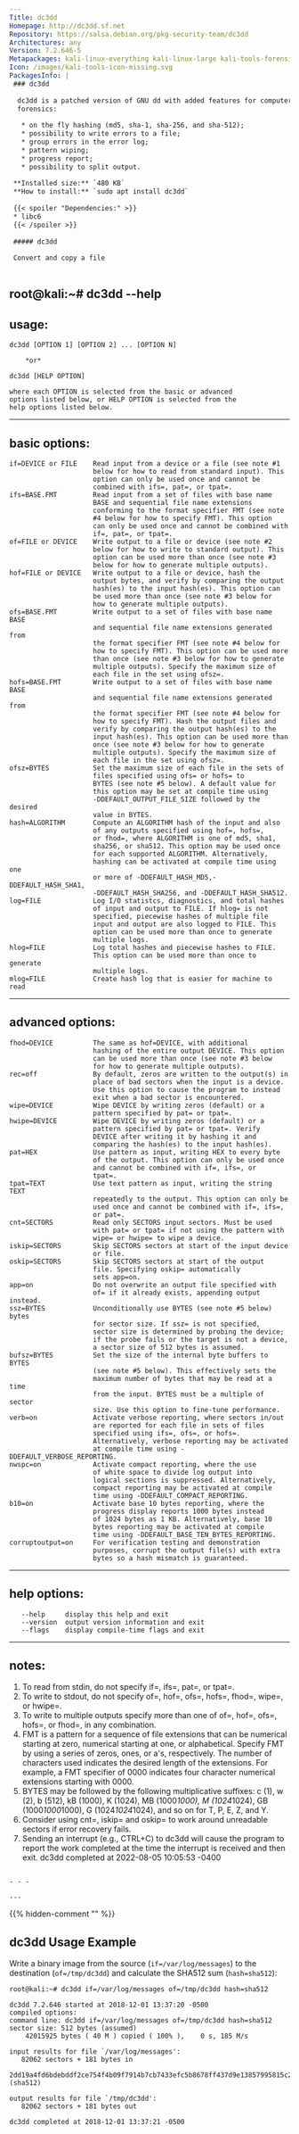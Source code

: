 ```yaml
---
Title: dc3dd
Homepage: http://dc3dd.sf.net
Repository: https://salsa.debian.org/pkg-security-team/dc3dd
Architectures: any
Version: 7.2.646-5
Metapackages: kali-linux-everything kali-linux-large kali-tools-forensics 
Icon: /images/kali-tools-icon-missing.svg
PackagesInfo: |
 ### dc3dd
 
  dc3dd is a patched version of GNU dd with added features for computer
  forensics:
   
   * on the fly hashing (md5, sha-1, sha-256, and sha-512);
   * possibility to write errors to a file;
   * group errors in the error log;
   * pattern wiping;
   * progress report;
   * possibility to split output.
 
 **Installed size:** `480 KB`  
 **How to install:** `sudo apt install dc3dd`  
 
 {{< spoiler "Dependencies:" >}}
 * libc6 
 {{< /spoiler >}}
 
 ##### dc3dd
 
 Convert and copy a file
 
 ```
 root@kali:~# dc3dd --help
 ------
 usage:
 ------
 
 	dc3dd [OPTION 1] [OPTION 2] ... [OPTION N]
 
 		*or*
 
 	dc3dd [HELP OPTION]
 
 	where each OPTION is selected from the basic or advanced
 	options listed below, or HELP OPTION is selected from the
 	help options listed below.
 
 --------------
 basic options:
 --------------
 
 	if=DEVICE or FILE    Read input from a device or a file (see note #1
 	                     below for how to read from standard input). This
 	                     option can only be used once and cannot be
 	                     combined with ifs=, pat=, or tpat=.
 	ifs=BASE.FMT         Read input from a set of files with base name
 	                     BASE and sequential file name extensions
 	                     conforming to the format specifier FMT (see note
 	                     #4 below for how to specify FMT). This option
 	                     can only be used once and cannot be combined with
 	                     if=, pat=, or tpat=.
 	of=FILE or DEVICE    Write output to a file or device (see note #2
 	                     below for how to write to standard output). This
 	                     option can be used more than once (see note #3
 	                     below for how to generate multiple outputs).
 	hof=FILE or DEVICE   Write output to a file or device, hash the
 	                     output bytes, and verify by comparing the output
 	                     hash(es) to the input hash(es). This option can
 	                     be used more than once (see note #3 below for
 	                     how to generate multiple outputs).
 	ofs=BASE.FMT         Write output to a set of files with base name BASE
 	                     and sequential file name extensions generated from
 	                     the format specifier FMT (see note #4 below for
 	                     how to specify FMT). This option can be used more
 	                     than once (see note #3 below for how to generate
 	                     multiple outputs). Specify the maximum size of
 	                     each file in the set using ofsz=.
 	hofs=BASE.FMT        Write output to a set of files with base name BASE
 	                     and sequential file name extensions generated from
 	                     the format specifier FMT (see note #4 below for
 	                     how to specify FMT). Hash the output files and
 	                     verify by comparing the output hash(es) to the
 	                     input hash(es). This option can be used more than
 	                     once (see note #3 below for how to generate
 	                     multiple outputs). Specify the maximum size of
 	                     each file in the set using ofsz=.
 	ofsz=BYTES           Set the maximum size of each file in the sets of
 	                     files specified using ofs= or hofs= to
 	                     BYTES (see note #5 below). A default value for
 	                     this option may be set at compile time using
 	                     -DDEFAULT_OUTPUT_FILE_SIZE followed by the desired
 	                     value in BYTES.
 	hash=ALGORITHM       Compute an ALGORITHM hash of the input and also
 	                     of any outputs specified using hof=, hofs=,
 	                     or fhod=, where ALGORITHM is one of md5, sha1,
 	                     sha256, or sha512. This option may be used once
 	                     for each supported ALGORITHM. Alternatively,
 	                     hashing can be activated at compile time using one
 	                     or more of -DDEFAULT_HASH_MD5,-DDEFAULT_HASH_SHA1,
 	                     -DDEFAULT_HASH_SHA256, and -DDEFAULT_HASH_SHA512.
 	log=FILE             Log I/O statistcs, diagnostics, and total hashes
 	                     of input and output to FILE. If hlog= is not
 	                     specified, piecewise hashes of multiple file
 	                     input and output are also logged to FILE. This
 	                     option can be used more than once to generate
 	                     multiple logs.
 	hlog=FILE            Log total hashes and piecewise hashes to FILE.
 	                     This option can be used more than once to generate
 	                     multiple logs.
 	mlog=FILE            Create hash log that is easier for machine to read
 
 -----------------
 advanced options:
 -----------------
 
 	fhod=DEVICE          The same as hof=DEVICE, with additional
 	                     hashing of the entire output DEVICE. This option
 	                     can be used more than once (see note #3 below
 	                     for how to generate multiple outputs).
 	rec=off              By default, zeros are written to the output(s) in
 	                     place of bad sectors when the input is a device.
 	                     Use this option to cause the program to instead
 	                     exit when a bad sector is encountered.
 	wipe=DEVICE          Wipe DEVICE by writing zeros (default) or a
 	                     pattern specified by pat= or tpat=.
 	hwipe=DEVICE         Wipe DEVICE by writing zeros (default) or a
 	                     pattern specified by pat= or tpat=. Verify
 	                     DEVICE after writing it by hashing it and
 	                     comparing the hash(es) to the input hash(es).
 	pat=HEX              Use pattern as input, writing HEX to every byte
 	                     of the output. This option can only be used once
 	                     and cannot be combined with if=, ifs=, or
 	                     tpat=.
 	tpat=TEXT            Use text pattern as input, writing the string TEXT
 	                     repeatedly to the output. This option can only be
 	                     used once and cannot be combined with if=, ifs=,
 	                     or pat=.
 	cnt=SECTORS          Read only SECTORS input sectors. Must be used
 	                     with pat= or tpat= if not using the pattern with
 	                     wipe= or hwipe= to wipe a device.
 	iskip=SECTORS        Skip SECTORS sectors at start of the input device
 	                     or file.
 	oskip=SECTORS        Skip SECTORS sectors at start of the output
 	                     file. Specifying oskip= automatically 
 	                     sets app=on.
 	app=on               Do not overwrite an output file specified with
 	                     of= if it already exists, appending output instead.
 	ssz=BYTES            Unconditionally use BYTES (see note #5 below) bytes
 	                     for sector size. If ssz= is not specified,
 	                     sector size is determined by probing the device;
 	                     if the probe fails or the target is not a device,
 	                     a sector size of 512 bytes is assumed.
 	bufsz=BYTES          Set the size of the internal byte buffers to BYTES
 	                     (see note #5 below). This effectively sets the
 	                     maximum number of bytes that may be read at a time
 	                     from the input. BYTES must be a multiple of sector
 	                     size. Use this option to fine-tune performance.
 	verb=on              Activate verbose reporting, where sectors in/out
 	                     are reported for each file in sets of files
 	                     specified using ifs=, ofs=, or hofs=.
 	                     Alternatively, verbose reporting may be activated
 	                     at compile time using -DDEFAULT_VERBOSE_REPORTING.
 	nwspc=on             Activate compact reporting, where the use
 	                     of white space to divide log output into
 	                     logical sections is suppressed. Alternatively,
 	                     compact reporting may be activated at compile
 	                     time using -DDEFAULT_COMPACT_REPORTING.
 	b10=on               Activate base 10 bytes reporting, where the
 	                     progress display reports 1000 bytes instead
 	                     of 1024 bytes as 1 KB. Alternatively, base 10
 	                     bytes reporting may be activated at compile
 	                     time using -DDEFAULT_BASE_TEN_BYTES_REPORTING.
 	corruptoutput=on     For verification testing and demonstration
 	                     purposes, corrupt the output file(s) with extra
 	                     bytes so a hash mismatch is guaranteed.
 
 -------------
 help options:
 -------------
 
       --help     display this help and exit
       --version  output version information and exit
       --flags    display compile-time flags and exit
 
 ------
 notes:
 ------
 
 1. To read from stdin, do not specify if=, ifs=, pat=, or tpat=.
 2. To write to stdout, do not specify of=, hof=, ofs=, hofs=, fhod=,
    wipe=, or hwipe=.
 3. To write to multiple outputs specify more than one of of=, hof=, ofs=,
    hofs=, or fhod=, in any combination.
 4. FMT is a pattern for a sequence of file extensions that can be numerical
    starting at zero, numerical starting at one, or alphabetical. Specify FMT
    by using a series of zeros, ones, or a's, respectively. The number of
    characters used indicates the desired length of the extensions.
    For example, a FMT specifier of 0000 indicates four character
    numerical extensions starting with 0000.
 5. BYTES may be followed by the following multiplicative suffixes:
    c (1), w (2), b (512), kB (1000), K (1024), MB (1000*1000),
    M (1024*1024), GB (1000*1000*1000), G (1024*1024*1024), and
    so on for T, P, E, Z, and Y.
 6. Consider using cnt=, iskip= and oskip= to work around
    unreadable sectors if error recovery fails.
 7. Sending an interrupt (e.g., CTRL+C) to dc3dd will cause
    the program to report the work completed at the time
    the interrupt is received and then exit.
 dc3dd completed at 2022-08-05 10:05:53 -0400
 
 ```
 
 - - -
 
---
```

{{% hidden-comment "<!--Do not edit anything above this line-->" %}}

## dc3dd Usage Example

Write a binary image from the source (`if=/var/log/messages`) to the destination (`of=/tmp/dc3dd`) and calculate the SHA512 sum (`hash=sha512`):

```
root@kali:~# dc3dd if=/var/log/messages of=/tmp/dc3dd hash=sha512

dc3dd 7.2.646 started at 2018-12-01 13:37:20 -0500
compiled options:
command line: dc3dd if=/var/log/messages of=/tmp/dc3dd hash=sha512
sector size: 512 bytes (assumed)
    42015925 bytes ( 40 M ) copied ( 100% ),    0 s, 185 M/s

input results for file `/var/log/messages':
   82062 sectors + 181 bytes in
   2dd19a4fd6bdebddf2ce754f4b09f7914b7cb7433efc5b8678ff437d9e13857995815c2b63ae4722a6d4c143347458497fb6b1b4a1ef4e4fd3c5d9cd08111f16 (sha512)

output results for file `/tmp/dc3dd':
   82062 sectors + 181 bytes out

dc3dd completed at 2018-12-01 13:37:21 -0500
```
